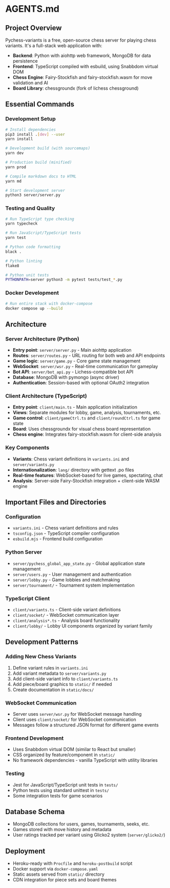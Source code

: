 # AGENTS.md

## Project Overview

Pychess-variants is a free, open-source chess server for playing chess variants. It's a full-stack web application with:

- **Backend**: Python with aiohttp web framework, MongoDB for data persistence
- **Frontend**: TypeScript compiled with esbuild, using Snabbdom virtual DOM
- **Chess Engine**: Fairy-Stockfish and fairy-stockfish.wasm for move validation and AI
- **Board Library**: chessgroundx (fork of lichess chessground)

## Essential Commands

### Development Setup
```bash
# Install dependencies
pip3 install .[dev] --user
yarn install

# Development build (with sourcemaps)
yarn dev

# Production build (minified)
yarn prod

# Compile markdown docs to HTML
yarn md

# Start development server
python3 server/server.py
```

### Testing and Quality
```bash
# Run TypeScript type checking
yarn typecheck

# Run JavaScript/TypeScript tests
yarn test

# Python code formatting
black .

# Python linting
flake8

# Python unit tests
PYTHONPATH=server python3 -m pytest tests/test_*.py
```

### Docker Development
```bash
# Run entire stack with docker-compose
docker compose up --build
```

## Architecture

### Server Architecture (Python)
- **Entry point**: `server/server.py` - Main aiohttp application
- **Routes**: `server/routes.py` - URL routing for both web and API endpoints
- **Game logic**: `server/game.py` - Core game state management
- **WebSocket**: `server/wsr.py` - Real-time communication for gameplay
- **Bot API**: `server/bot_api.py` - Lichess-compatible bot API
- **Database**: MongoDB with pymongo (async driver)
- **Authentication**: Session-based with optional OAuth2 integration

### Client Architecture (TypeScript)
- **Entry point**: `client/main.ts` - Main application initialization
- **Views**: Separate modules for lobby, game, analysis, tournaments, etc.
- **Game control**: `client/gameCtrl.ts` and `client/roundCtrl.ts` for game state
- **Board**: Uses chessgroundx for visual chess board representation
- **Chess engine**: Integrates fairy-stockfish.wasm for client-side analysis

### Key Components
- **Variants**: Chess variant definitions in `variants.ini` and `server/variants.py`
- **Internationalization**: `lang/` directory with gettext .po files
- **Real-time features**: WebSocket-based for live games, spectating, chat
- **Analysis**: Server-side Fairy-Stockfish integration + client-side WASM engine

## Important Files and Directories

### Configuration
- `variants.ini` - Chess variant definitions and rules
- `tsconfig.json` - TypeScript compiler configuration
- `esbuild.mjs` - Frontend build configuration

### Python Server
- `server/pychess_global_app_state.py` - Global application state management
- `server/users.py` - User management and authentication
- `server/lobby.py` - Game lobbies and matchmaking
- `server/tournament/` - Tournament system implementation

### TypeScript Client
- `client/variants.ts` - Client-side variant definitions
- `client/socket/` - WebSocket communication layer
- `client/analysis*.ts` - Analysis board functionality
- `client/lobby/` - Lobby UI components organized by variant family

## Development Patterns

### Adding New Chess Variants
1. Define variant rules in `variants.ini`
2. Add variant metadata to `server/variants.py`
3. Add client-side variant info to `client/variants.ts`
4. Add piece/board graphics to `static/` if needed
5. Create documentation in `static/docs/`

### WebSocket Communication
- Server uses `server/wsr.py` for WebSocket message handling
- Client uses `client/socket/` for WebSocket communication
- Messages follow a structured JSON format for different game events

### Frontend Development
- Uses Snabbdom virtual DOM (similar to React but smaller)
- CSS organized by feature/component in `static/`
- No framework dependencies - vanilla TypeScript with utility libraries

### Testing
- Jest for JavaScript/TypeScript unit tests in `tests/`
- Python tests using standard unittest in `tests/`
- Some integration tests for game scenarios

## Database Schema
- MongoDB collections for users, games, tournaments, seeks, etc.
- Games stored with move history and metadata
- User ratings tracked per variant using Glicko2 system (`server/glicko2/`)

## Deployment
- Heroku-ready with `Procfile` and `heroku-postbuild` script
- Docker support via `docker-compose.yaml`
- Static assets served from `static/` directory
- CDN integration for piece sets and board themes
